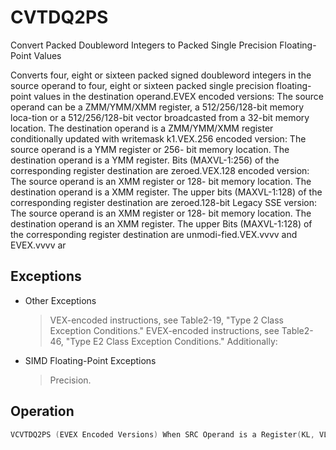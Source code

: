 # CVTDQ2PS

Convert Packed Doubleword Integers to Packed Single Precision Floating-Point Values

Converts four, eight or sixteen packed signed doubleword integers in the source operand to four, eight or sixteen packed single precision floating-point values in the destination operand.EVEX encoded versions: The source operand can be a ZMM/YMM/XMM register, a 512/256/128-bit memory loca-tion or a 512/256/128-bit vector broadcasted from a 32-bit memory location.
The destination operand is a ZMM/YMM/XMM register conditionally updated with writemask k1.VEX.256 encoded version: The source operand is a YMM register or 256- bit memory location.
The destination operand is a YMM register.
Bits (MAXVL-1:256) of the corresponding register destination are zeroed.VEX.128 encoded version: The source operand is an XMM register or 128- bit memory location.
The destination operand is a XMM register.
The upper bits (MAXVL-1:128) of the corresponding register destination are zeroed.128-bit Legacy SSE version: The source operand is an XMM register or 128- bit memory location.
The destination operand is an XMM register.
The upper Bits (MAXVL-1:128) of the corresponding register destination are unmodi-fied.VEX.vvvv and EVEX.vvvv ar

## Exceptions

- Other Exceptions
  > VEX-encoded instructions, see Table2-19, "Type 2 Class Exception Conditions."
  > EVEX-encoded instructions, see Table2-46,
  >  "Type E2 Class Exception Conditions."
  > Additionally:
- SIMD Floating-Point Exceptions
  > Precision.

## Operation

```C
VCVTDQ2PS (EVEX Encoded Versions) When SRC Operand is a Register(KL, VL) = (4, 128), (8, 256), (16, 512)IF (VL = 512) AND (EVEX.b = 1) THEN® 64 and IA-32 Architectures SET_ROUNDING_MODE_FOR_THIS_INSTRUCTION(EVEX.RC);  ; refer to Table 15-4 in the IntelSoftware Developer's Manual, Volume 1ELSE ®SET_ROUNDING_MODE_FOR_THIS_INSTRUCTION(MXCSR.RC);  ; refer to Table 15-4 in the Intel 64 and IA-32 Architectures Software Developer's Manual, Volume 1FI;FOR j := 0 TO KL-1i := j * 32IF k1[j] OR *no writemask*THEN DEST[i+31:i] :=Convert_Integer_To_Single_Precision_Floating_Point(SRC[i+31:i])ELSE IF *merging-masking*; merging-maskingTHEN *DEST[i+31:i] remains unchanged*ELSE ; zeroing-maskingDEST[i+31:i] := 0FIFI;ENDFORDEST[MAXVL-1:VL] := 0VCVTDQ2PS (EVEX Encoded Versions) When SRC Operand is a Memory Source(KL, VL) = (4, 128), (8, 256), (16, 512)FOR j := 0 TO KL-1i := j * 32IF k1[j] OR *no writemask*THEN IF (EVEX.b = 1) THENDEST[i+31:i] :=Convert_Integer_To_Single_Precision_Floating_Point(SRC[31:0])ELSE DEST[i+31:i] :=Convert_Integer_To_Single_Precision_Floating_Point(SRC[i+31:i])FI;ELSE IF *merging-masking*; merging-maskingTHEN *DEST[i+31:i] remains unchanged*ELSE ; zeroing-maskingDEST[i+31:i] := 0FIFI;VCVTDQ2PS (VEX.256 Encoded Version)DEST[31:0] := Convert_Integer_To_Single_Precision_Floating_Point(SRC[31:0])DEST[63:32] := Convert_Integer_To_Single_Precision_Floating_Point(SRC[63:32])DEST[95:64] := Convert_Integer_To_Single_Precision_Floating_Point(SRC[95:64])DEST[127:96] := Convert_Integer_To_Single_Precision_Floating_Point(SRC[127:96)DEST[159:128] := Convert_Integer_To_Single_Precision_Floating_Point(SRC[159:128])DEST[191:160] := Convert_Integer_To_Single_Precision_Floating_Point(SRC[191:160])DEST[223:192] := Convert_Integer_To_Single_Precision_Floating_Point(SRC[223:192])DEST[255:224] := Convert_Integer_To_Single_Precision_Floating_Point(SRC[255:224)DEST[MAXVL-1:256] := 0VCVTDQ2PS (VEX.128 Encoded Version)DEST[31:0] := Convert_Integer_To_Single_Precision_Floating_Point(SRC[31:0])DEST[63:32] := Convert_Integer_To_Single_Precision_Floating_Point(SRC[63:32])DEST[95:64] := Convert_Integer_To_Single_Precision_Floating_Point(SRC[95:64])DEST[127:96] := Convert_Integer_To_Single_Precision_Floating_Point(SRC[127z:96)DEST[MAXVL-1:128] := 0CVTDQ2PS (128-bit Legacy SSE Version)DEST[31:0] := Convert_Integer_To_Single_Precision_Floating_Point(SRC[31:0])DEST[63:32] := Convert_Integer_To_Single_Precision_Floating_Point(SRC[63:32])DEST[95:64] := Convert_Integer_To_Single_Precision_Floating_Point(SRC[95:64])DEST[127:96] := Convert_Integer_To_Single_Precision_Floating_Point(SRC[127z:96)DEST[MAXVL-1:128] (unmodified)Intel C/C++ Compiler Intrinsic EquivalentVCVTDQ2PS __m512 _mm512_cvtepi32_ps( __m512i a);VCVTDQ2PS __m512 _mm512_mask_cvtepi32_ps( __m512 s, __mmask16 k, __m512i a);VCVTDQ2PS __m512 _mm512_maskz_cvtepi32_ps( __mmask16 k, __m512i a);VCVTDQ2PS __m512 _mm512_cvt_roundepi32_ps( __m512i a, int r);VCVTDQ2PS __m512 _mm512_mask_cvt_roundepi_ps( __m512 s, __mmask16 k, __m512i a, int r);VCVTDQ2PS __m512 _mm512_maskz_cvt_roundepi32_ps( __mmask16 k, __m512i a, int r);VCVTDQ2PS __m256 _mm256_mask_cvtepi32_ps( __m256 s, __mmask8 k, __m256i a);VCVTDQ2PS __m256 _mm256_maskz_cvtepi32_ps( __mmask8 k, __m256i a);VCVTDQ2PS __m128 _mm_mask_cvtepi32_ps( __m128 s, __mmask8 k, __m128i a);VCVTDQ2PS __m128 _mm_maskz_cvtepi32_ps( __mmask8 k, __m128i a);CVTDQ2PS __m256 _mm256_cvtepi32_ps (__m256i src)CVTDQ2PS __m128 _mm_cvtepi32_ps (__m128i src)
```

